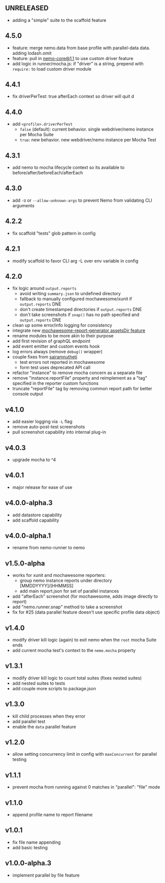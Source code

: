 ## UNRELEASED

- adding a "simple" suite to the scaffold feature

## 4.5.0

- feature: merge nemo.data from base profile with parallel-data data. adding lodash.omit
- feature: pull in nemo-core@1.1 to use custom driver feature
- add logic in runner/mocha.js: if "driver" is a string, prepend with `require:` to load custom driver module

## 4.4.1

- fix driverPerTest: true afterEach context so driver will quit
d
## 4.4.0

- add `<profile>.driverPerTest`
  - `false` (default): current behavior. single webdriver/nemo instance per Mocha Suite
  - `true`: new behavior. new webdriver/nemo instance per Mocha Test

## 4.3.1

- add nemo to mocha lifecycle context so its available to before/after/beforeEach/afterEach

## 4.3.0

- add `-U` or `--allow-unknown-args` to prevent Nemo from validating CLI arguments

## 4.2.2

- fix scaffold "tests" glob pattern in config

## 4.2.1

- modify scaffold to favor CLI arg -L over env variable in config

## 4.2.0

- fix logic around `output.reports`
  - avoid writing `summary.json` to undefined directory
  - fallback to manually configured mochawesome/xunit if `output.reports` DNE
  - don't create timestamped directories if `output.reports` DNE
  - don't take screenshots if `snap()` has no path specified and `output.reports` DNE
- clean up some error/info logging for consistency
- integrate new [mochawesome-report-generator assetsDir feature](https://github.com/adamgruber/mochawesome-report-generator/blob/master/CHANGELOG.md#added-1)
- rename modules to be more akin to their purpose
- add first revision of graphQL endpoint
- add event emitter and custom events hook
- log errors always (remove `debug()` wrapper)
- couple fixes from [sairamnutheti](https://github.com/sairamnutheti)
  - test errors not reported in mochawesome
  - form test uses deprecated API call
- refactor "instance" to remove mocha concern as a separate file
- remove "instance.reportFile" property and reimplement as a "tag" specified in the reporter custom functions
- truncate "reportFile" tag by removing common report path for better console output

## v4.1.0

- add easier logging via `-L` flag
- remove auto-post-test screenshots
- pull screenshot capability into internal plug-in

## v4.0.3

- upgrade mocha to ^4

## v4.0.1

- major release for ease of use

## v4.0.0-alpha.3

- add datastore capability
- add scaffold capability

## v4.0.0-alpha.1

- rename from nemo-runner to nemo

## v1.5.0-alpha

- works for xunit and mochawesome reporters:
  - group nemo instance reports under directory [MMDDYYYY]/[HHMMSS]
  - add main report.json for set of parallel instances
- add "afterEach" screenshot (for mochawesome, adds image directly to report)
- add "nemo.runner.snap" method to take a screenshot
- fix for #25 (data parallel feature doesn't use specific profile data object)

## v1.4.0

- modify driver kill logic (again) to exit nemo when the `root` mocha Suite ends
- add current mocha test's context to the `nemo.mocha` property

## v1.3.1

- modify driver kill logic to count total suites (fixes nested suites)
- add nested suites to tests
- add couple more scripts to package.json

## v1.3.0

- kill child processes when they error
- add parallel test
- enable the `data` parallel feature

## v1.2.0

- allow setting concurrency limit in config with `maxConcurrent` for parallel testing

## v1.1.1

- prevent mocha from running against 0 matches in "parallel": "file" mode

## v1.1.0

- append profile name to report filename

## v1.0.1

- fix file name appending
- add basic testing

## v1.0.0-alpha.3

- implement parallel by file feature
